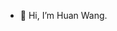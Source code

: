 - 👋 Hi, I’m Huan Wang.

<!---
huanhuan-wangp/huanhuan-wangp is a ✨ special ✨ repository because its `README.md` (this file) appears on your GitHub profile.
You can click the Preview link to take a look at your changes.
--->
